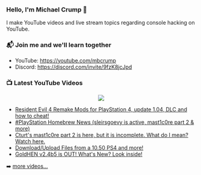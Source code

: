 ### Hello, I'm Michael Crump 👋

I make YouTube videos and live stream topics regarding console hacking on YouTube. 

### 📬 Join me and we'll learn together

- YouTube: https://youtube.com/mbcrump
- Discord: https://discord.com/invite/9fzK8jcJpd

### 📺 Latest YouTube Videos

<div align="center">

[<img src="https://img.shields.io/badge/-Subscribe-red?style=for-the-badge&logo=youtube&logoColor=white"/>](https://www.youtube.com/c/mbcrump?sub_confirmation=1)

</div>

<!-- YOUTUBE:START -->
- [Resident Evil 4 Remake Mods for PlayStation 4, update 1.04, DLC and how to cheat!](https://www.youtube.com/watch?v=ChJpcydtzFU)
- [#PlayStation Homebrew News &lpar;sleirsgoevy is active, mast1c0re part 2 &amp; more&rpar;](https://www.youtube.com/watch?v=40vFRvUX978)
- [Cturt&#39;s mast1c0re part 2 is here, but it is incomplete. What do I mean? Watch here.](https://www.youtube.com/watch?v=pJRhstUUWeA)
- [Download/Upload Files from a 10.50 PS4 and more!](https://www.youtube.com/watch?v=rW3r5AGnfNU)
- [GoldHEN v2.4b5 is OUT! What&#39;s New? Look inside!](https://www.youtube.com/watch?v=CbSGT7sbmQY)
<!-- YOUTUBE:END -->

➡️ [more videos...](https://youtube.com/mbcrump)

